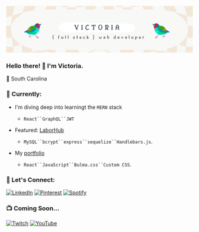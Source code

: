 ![headerimage](https://github.com/victoriamcn/victoriamcn/blob/main/vm%20(2).png?raw=true)

### Hello there! :wave: I'm Victoria.

:round_pushpin: South Carolina

### :telescope: Currently:

- I'm diving deep into learningt the `MERN` stack
  - `React``GraphQL``JWT`

- Featured: [LaborHub](https://github.com/jsnicholas/LaborHub)
  - `MySQL``bcrypt``express``sequelize``Handlebars.js`.

- My [portfolio](https://victoriamcn.github.io/React-Portfolio/#about)
  - `React``JavaScript``Bulma.css``Custom CSS`.

### :milky_way: Let's Connect:

[![LinkedIn](https://img.shields.io/badge/linkedin-%230077B5.svg?style=for-the-badge&logo=linkedin&logoColor=white)](https://www.linkedin.com/in/victoria-mcnorrill/)
[![Pinterest](https://img.shields.io/badge/Pinterest-%23E60023.svg?style=for-the-badge&logo=Pinterest&logoColor=white)](https://www.pinterest.com/vmcnorrill/)
[![Spotify](https://img.shields.io/badge/Spotify-1ED760?style=for-the-badge&logo=spotify&logoColor=white)](https://open.spotify.com/user/torilizabeth95)

### :tv: Coming Soon...

[![Twitch](https://img.shields.io/badge/Twitch-%239146FF.svg?style=for-the-badge&logo=Twitch&logoColor=white)](https://www.twitch.tv/victoriacodes)
[![YouTube](https://img.shields.io/badge/YouTube-%23FF0000.svg?style=for-the-badge&logo=YouTube&logoColor=white)](https://www.youtube.com/channel/UCPD_mJUFWpLap6nQ4VBLV-Q)
